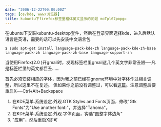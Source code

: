 ```yaml
---
date: "2006-12-22T00:00:00Z"
tags: [os/kde, www/浏览器]
title: kubuntu下firefox标签里粗体英文显示的问题 moTpl67popg=
---
```


在ubuntu下安装kubuntu-desktop套件，然后在登录界面选择kde，进入后默认语言是英语，需要的话可以先安装中文语言包

```
$ sudo apt-get install language-pack-kde-zh language-pack-kde-zh-base language-pack-zh language-pack-zh-base language-support-zh
```

当使用Firefox(2.0 )开gmail时，发现标签栏里gmail这几个英文字非常丑陋──凡是标签栏里的英文都巨丑……

首先必须安装相应的字体，因为我之前已经在gnome环境中对字体作过相关调整，所以这里不在复述。
但如果你之前没有调整过，可以看[这篇](http://s5unty.blogspot.com/2006/12/ubuntusimsun_12.html)。注意调整后要重启X──Ctrl+Alt+Backspace

1. 在KDE菜单.系统设定.外观.GTK Styles and Fonts页面，修改"Gtk Fonts"为"Use another font:"，并选择"Tahoma"，
2. 在KDE菜单.系统设定.外观.字体页面，钩选"圆整字体边角"
3. "应用"，然后重启X即可
